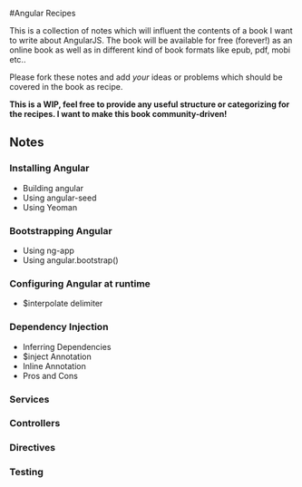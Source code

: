 #Angular Recipes

This is a collection of notes which will influent the contents of a book I want to write
about AngularJS. The book will be available for free (forever!) as an online book as well 
as in different kind of book formats like epub, pdf, mobi etc..

Please fork these notes and add *your* ideas or problems which should be covered in the
book as recipe.

**This is a WIP, feel free to provide any useful structure or categorizing for the recipes.
I want to make this book community-driven!**

## Notes

### Installing Angular
- Building angular
- Using angular-seed
- Using Yeoman

### Bootstrapping Angular
- Using ng-app
- Using angular.bootstrap()

### Configuring Angular at runtime
- $interpolate delimiter


### Dependency Injection
- Inferring Dependencies
- $inject Annotation
- Inline Annotation
- Pros and Cons

### Services

### Controllers

### Directives

### Testing
